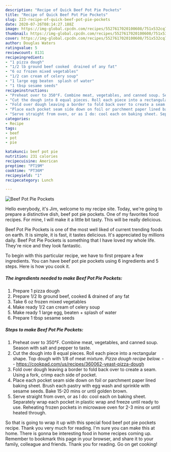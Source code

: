 ```yaml
---
description: "Recipe of Quick Beef Pot Pie Pockets"
title: "Recipe of Quick Beef Pot Pie Pockets"
slug: 223-recipe-of-quick-beef-pot-pie-pockets
date: 2020-07-26T08:14:27.188Z
image: https://img-global.cpcdn.com/recipes/5527617020100608/751x532cq70/beef-pot-pie-pockets-recipe-main-photo.jpg
thumbnail: https://img-global.cpcdn.com/recipes/5527617020100608/751x532cq70/beef-pot-pie-pockets-recipe-main-photo.jpg
cover: https://img-global.cpcdn.com/recipes/5527617020100608/751x532cq70/beef-pot-pie-pockets-recipe-main-photo.jpg
author: Douglas Waters
ratingvalue: 5
reviewcount: 8131
recipeingredient:
- "1 pizza dough"
- "1/2 lb ground beef cooked  drained of any fat"
- "6 oz frozen mixed vegetables"
- "1/2 can cream of celery soup"
- "1 large egg beaten  splash of water"
- "1 tbsp sesame seeds"
recipeinstructions:
- "Preheat over to 350°F. Combine meat, vegetables, and canned soup. Season with salt and pepper to taste."
- "Cut the dough into 8 equal pieces. Roll each piece into a rectangular shape. Top dough with 1/8 of meat mixture. *Pizza dough recipe below.*  https://cookpad.com/us/recipes/360062-yeast-pizza-dough"
- "Fold over dough leaving a border to fold back over to create a seam. Using a fork, crimp each side of pocket."
- "Place each pocket seam side down on foil or parchment paper lined baking sheet. Brush each pastry with egg wash and sprinkle with sesame seeds. Bake 15-20 mins or until golden brown."
- "Serve straight from oven, or as I do: cool each on baking sheet. Separately wrap each pocket in plastic wrap and freeze until ready to use. Reheating frozen pockets in microwave oven for 2-3 mins or until heated through."
categories:
- Recipe
tags:
- beef
- pot
- pie

katakunci: beef pot pie 
nutrition: 231 calories
recipecuisine: American
preptime: "PT19M"
cooktime: "PT36M"
recipeyield: "1"
recipecategory: Lunch

---
```



![Beef Pot Pie Pockets](https://img-global.cpcdn.com/recipes/5527617020100608/751x532cq70/beef-pot-pie-pockets-recipe-main-photo.jpg)

Hello everybody, it's Jim, welcome to my recipe site. Today, we're going to prepare a distinctive dish, beef pot pie pockets. One of my favorites food recipes. For mine, I will make it a little bit tasty. This will be really delicious.



Beef Pot Pie Pockets is one of the most well liked of current trending foods on earth. It is simple, it is fast, it tastes delicious. It's appreciated by millions daily. Beef Pot Pie Pockets is something that I have loved my whole life. They're nice and they look fantastic.


To begin with this particular recipe, we have to first prepare a few ingredients. You can have beef pot pie pockets using 6 ingredients and 5 steps. Here is how you cook it.

<!--inarticleads1-->

##### The ingredients needed to make Beef Pot Pie Pockets:

1. Prepare 1 pizza dough
1. Prepare 1/2 lb ground beef, cooked &amp; drained of any fat
1. Take 6 oz frozen mixed vegetables
1. Make ready 1/2 can cream of celery soup
1. Make ready 1 large egg, beaten + splash of water
1. Prepare 1 tbsp sesame seeds




<!--inarticleads2-->

##### Steps to make Beef Pot Pie Pockets:

1. Preheat over to 350°F. Combine meat, vegetables, and canned soup. Season with salt and pepper to taste.
1. Cut the dough into 8 equal pieces. Roll each piece into a rectangular shape. Top dough with 1/8 of meat mixture. *Pizza dough recipe below.* -  - https://cookpad.com/us/recipes/360062-yeast-pizza-dough
1. Fold over dough leaving a border to fold back over to create a seam. Using a fork, crimp each side of pocket.
1. Place each pocket seam side down on foil or parchment paper lined baking sheet. Brush each pastry with egg wash and sprinkle with sesame seeds. Bake 15-20 mins or until golden brown.
1. Serve straight from oven, or as I do: cool each on baking sheet. Separately wrap each pocket in plastic wrap and freeze until ready to use. Reheating frozen pockets in microwave oven for 2-3 mins or until heated through.




So that is going to wrap it up with this special food beef pot pie pockets recipe. Thank you very much for reading. I'm sure you can make this at home. There is gonna be interesting food in home recipes coming up. Remember to bookmark this page in your browser, and share it to your family, colleague and friends. Thank you for reading. Go on get cooking!
